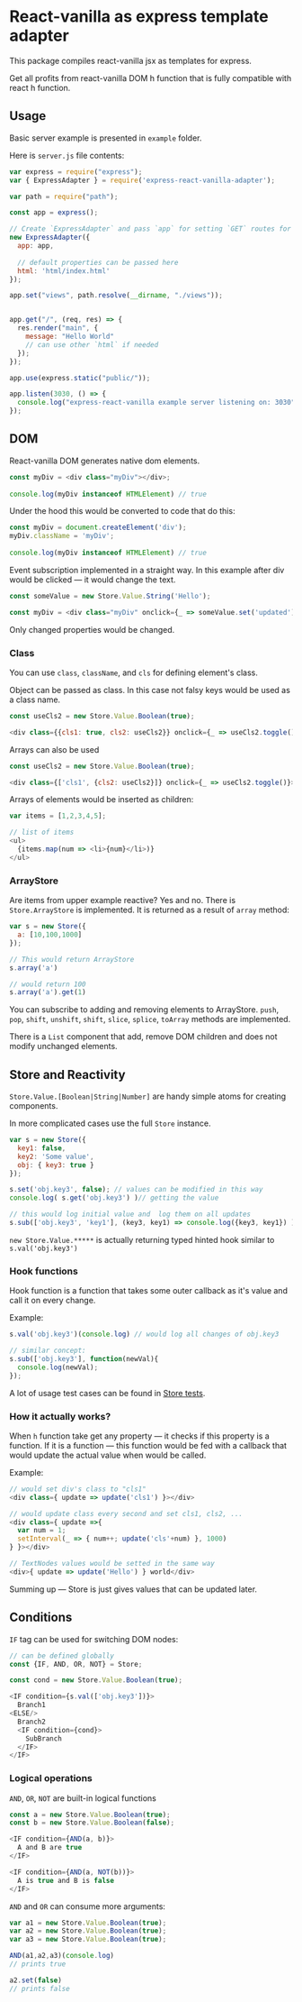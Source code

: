 # React-vanilla as express template adapter

This package compiles react-vanilla jsx as templates for express.

Get all profits from react-vanilla DOM h function that is fully compatible with react h function.

## Usage

Basic server example is presented in `example` folder.

Here is `server.js` file contents:
```js
var express = require("express");
var { ExpressAdapter } = require('express-react-vanilla-adapter');

var path = require("path");

const app = express();

// Create `ExpressAdapter` and pass `app` for setting `GET` routes for built scripts
new ExpressAdapter({
  app: app,
  
  // default properties can be passed here
  html: 'html/index.html'
});

app.set("views", path.resolve(__dirname, "./views"));


app.get("/", (req, res) => {
  res.render("main", {
    message: "Hello World"
    // can use other `html` if needed
  });
});

app.use(express.static("public/"));

app.listen(3030, () => {
  console.log("express-react-vanilla example server listening on: 3030");
});
```


## DOM

React-vanilla DOM generates native dom elements.

```js
const myDiv = <div class="myDiv"></div>;
  
console.log(myDiv instanceof HTMLElement) // true
```

Under the hood this would be converted to code that do this:

```js
const myDiv = document.createElement('div');
myDiv.className = 'myDiv';
  
console.log(myDiv instanceof HTMLElement) // true
```

Event subscription implemented in a straight way. In this example after div would be clicked — it would change the text.

```js
const someValue = new Store.Value.String('Hello');

const myDiv = <div class="myDiv" onclick={_ => someValue.set('updated')}>{someValue}</div>;
```

Only changed properties would be changed.

### Class

You can use `class`, `className`, and `cls` for defining element's class. 

Object can be passed as class. In this case not falsy keys would be used as a class name.

```js
const useCls2 = new Store.Value.Boolean(true);

<div class={{cls1: true, cls2: useCls2}} onclick={_ => useCls2.toggle()}> Text </div>
```

Arrays can also be used

```js
const useCls2 = new Store.Value.Boolean(true);

<div class={['cls1', {cls2: useCls2}]} onclick={_ => useCls2.toggle()}> Text </div>
```

Arrays of elements would be inserted as children:
```js
var items = [1,2,3,4,5];

// list of items
<ul>
  {items.map(num => <li>{num}</li>)}
</ul>
```

### ArrayStore

Are items from upper example reactive? Yes and no. There is `Store.ArrayStore` is implemented. It is returned as a result of `array` method:

```js
var s = new Store({
  a: [10,100,1000]
});

// This would return ArrayStore
s.array('a')

// would return 100
s.array('a').get(1)
```

You can subscribe to adding and removing elements to ArrayStore. `push`, `pop`, `shift`, `unshift`, `shift`, `slice`, `splice`, `toArray` methods are implemented.

There is a `List` component that add, remove DOM children and does not modify unchanged elements.

## Store and Reactivity

`Store.Value.[Boolean|String|Number]` are handy simple atoms for creating components.

In more complicated cases use the full `Store` instance.

```js
var s = new Store({
  key1: false, 
  key2: 'Some value', 
  obj: { key3: true }
});

s.set('obj.key3', false); // values can be modified in this way
console.log( s.get('obj.key3') )// getting the value

// this would log initial value and  log them on all updates 
s.sub(['obj.key3', 'key1'], (key3, key1) => console.log({key3, key1}) );
```

`new Store.Value.*****` is actually returning typed hinted hook similar to
`s.val('obj.key3')`

### Hook functions
Hook function is a function that takes some outer callback as it's value and call it on every change.

Example:

```js
s.val('obj.key3')(console.log) // would log all changes of obj.key3

// similar concept:
s.sub(['obj.key3'], function(newVal){
  console.log(newVal);
});
```

A lot of usage test cases can be found in <a href="https://github.com/Zibx/react-vanilla/blob/master/test/store.js">Store tests</a>.

### How it actually works?

When `h` function take get any property — it checks if this property is a function. If it is a function — this function would be fed with a callback that would update the actual value when would be called.

Example:
```js
// would set div's class to "cls1"
<div class={ update => update('cls1') }></div>

// would update class every second and set cls1, cls2, ...
<div class={ update =>{
  var num = 1;
  setInterval(_ => { num++; update('cls'+num) }, 1000)
} }></div>

// TextNodes values would be setted in the same way
<div>{ update => update('Hello') } world</div>
```

Summing up — Store is just gives values that can be updated later.

## Conditions

`IF` tag can be used for switching DOM nodes:

```js
// can be defined globally
const {IF, AND, OR, NOT} = Store;

const cond = new Store.Value.Boolean(true);

<IF condition={s.val(['obj.key3'])}>
  Branch1
<ELSE/>
  Branch2
  <IF condition={cond}>
    SubBranch
  </IF>
</IF>
```

### Logical operations

`AND`, `OR`, `NOT` are built-in logical functions

```js
const a = new Store.Value.Boolean(true);
const b = new Store.Value.Boolean(false);

<IF condition={AND(a, b)}>
  A and B are true
</IF>

<IF condition={AND(a, NOT(b))}>
  A is true and B is false
</IF>
```

`AND` and `OR` can consume more arguments:
```js
var a1 = new Store.Value.Boolean(true);
var a2 = new Store.Value.Boolean(true);
var a3 = new Store.Value.Boolean(true);

AND(a1,a2,a3)(console.log)
// prints true

a2.set(false)
// prints false
```